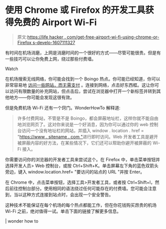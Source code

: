 # 使用 Chrome 或 Firefox 的开发工具获得免费的 Airport Wi-Fi

> 原文:[https://life hacker . com/get-free-airport-wi-fi-using-chrome-or-Firefox s-develo-1607111327](https://lifehacker.com/get-free-airport-wi-fi-using-chrome-or-firefoxs-develo-1607111327)

有时间在机场消磨，上网是消磨时间的一个很好的方式——尽管可能很贵。但是有一些技巧可以让你免费上网，绕过那些付费墙。

Watch

在机场搜索无线网络，你可能会找到一个 Boingo 热点。你可能已经知道，你可以非常容易地 [访问一些网站，而无需支付](https://lifehacker.com/get-free-airport-wi-fi-with-a-simple-url-hack-5040118) 。连接到网络，点击好东西框。这让你可以访问有限数量的补充网站，但点击后，尝试在浏览器中打开一个新标签并转到其他地方——你可能会发现这很有效。

但是免费机场 Wi-Fi 还有一个窍门。WonderHowTo 解释道:

> 许多付费网站，不管是不是 Boingo，都会屏蔽地址栏，这样你就不能自由地浏览网页了。这对你来说是一个好消息，因为你可以通过你的 web 控制台访问一个没有地址栏的网站，并插入 window . location . href = "[https://www . sitename . com "](https://www.sitename.com)进行即时访问。Web 开发者工具是避开被屏蔽内容的好方法，在某些情况下，它们还可以帮助你避开被屏蔽的 Wi-Fi 接入。

你需要访问你的浏览器的开发者工具来尝试这个。在 Firefox 中，单击菜单按钮并选择开发人员> Web 控制台，或按 Ctrl+Shift+K。单击屏幕左下角的蓝色双箭头旁边，键入 window.location.href= "要访问的站点的 URL "并按 Enter。

在 Chrome 中，点击菜单按钮，选择工具>开发者工具，或者按 Ctrl+Shift+I，然后前往控制台部分。使用相同的语法绕过任何可能存在的付费墙。您可能会注意到，当以这种方式连接到站点时，会出现一个安全警告。

这种技术不能保证在每个机场的每个热点都能工作，但在你花钱购买昂贵的机场 Wi-Fi 之前，绝对值得一试。单击下面的链接了解更多信息。

| wonder how to